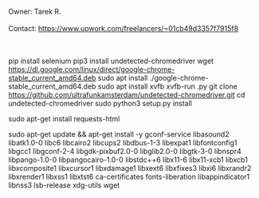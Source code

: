 Owner: Tarek R.<br></br>
Contact: https://www.upwork.com/freelancers/~01cb49d3357f7915f8

<br></br>
pip install selenium
pip3 install undetected-chromedriver
wget https://dl.google.com/linux/direct/google-chrome-stable_current_amd64.deb
sudo apt install ./google-chrome-stable_current_amd64.deb
sudo apt install xvfb
xvfb-run .py
git clone https://github.com/ultrafunkamsterdam/undetected-chromedriver.git
cd undetected-chromedriver
sudo python3 setup.py install





sudo apt-get install requests-html

sudo apt-get update && apt-get install -y gconf-service libasound2 libatk1.0-0 libc6 libcairo2 libcups2 libdbus-1-3 libexpat1 libfontconfig1 libgcc1 libgconf-2-4 libgdk-pixbuf2.0-0 libglib2.0-0 libgtk-3-0 libnspr4 libpango-1.0-0 libpangocairo-1.0-0 libstdc++6 libx11-6 libx11-xcb1 libxcb1 libxcomposite1 libxcursor1 libxdamage1 libxext6 libxfixes3 libxi6 libxrandr2 libxrender1 libxss1 libxtst6 ca-certificates fonts-liberation libappindicator1 libnss3 lsb-release xdg-utils wget
